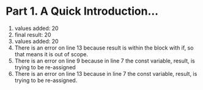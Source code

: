 # Part 1. A Quick Introduction...
1. values added: 20
2. final result: 20
3. values added: 20
4. There is an error on line 13 because result is within the block with if, so that means it is out of scope.
5. There is an error on line 9 because in line 7 the const variable, result, is trying to be re-assigned
6. There is an error on line 13 because in line 7 the const variable, result, is trying to be re-assigned.